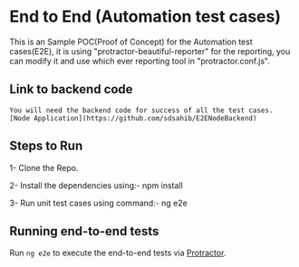 # End to End (Automation test cases)
 
 This is an Sample POC(Proof of Concept) for the Automation test cases(E2E), it is using "protractor-beautiful-reporter" for the reporting, you can modify it and use which ever reporting tool in "protractor.conf.js".


## Link to backend code 
    You will need the backend code for success of all the test cases.
    [Node Application](https://github.com/sdsahib/E2ENodeBackend)

## Steps to Run
1- Clone the Repo.

2- Install the dependencies using:-
    npm install

3- Run unit test cases using command:-
    ng e2e


## Running end-to-end tests

Run `ng e2e` to execute the end-to-end tests via [Protractor](http://www.protractortest.org/).

